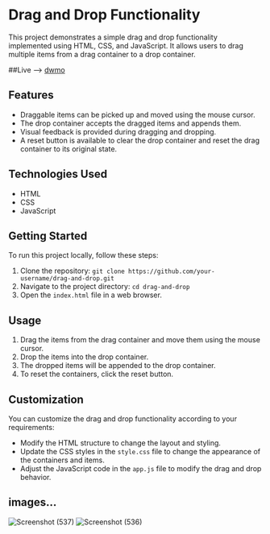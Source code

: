 # Drag and Drop Functionality

This project demonstrates a simple drag and drop functionality implemented using HTML, CSS, and JavaScript. It allows users to drag multiple items from a drag container to a drop container.

##Live --> 
[dwmo](https://harshsingh11-cyber.github.io/Drag-Drop/)

## Features

- Draggable items can be picked up and moved using the mouse cursor.
- The drop container accepts the dragged items and appends them.
- Visual feedback is provided during dragging and dropping.
- A reset button is available to clear the drop container and reset the drag container to its original state.

## Technologies Used

- HTML
- CSS
- JavaScript

## Getting Started

To run this project locally, follow these steps:

1. Clone the repository: `git clone https://github.com/your-username/drag-and-drop.git`
2. Navigate to the project directory: `cd drag-and-drop`
3. Open the `index.html` file in a web browser.

## Usage

1. Drag the items from the drag container and move them using the mouse cursor.
2. Drop the items into the drop container.
3. The dropped items will be appended to the drop container.
4. To reset the containers, click the reset button.

## Customization

You can customize the drag and drop functionality according to your requirements:

- Modify the HTML structure to change the layout and styling.
- Update the CSS styles in the `style.css` file to change the appearance of the containers and items.
- Adjust the JavaScript code in the `app.js` file to modify the drag and drop behavior.

## images...
![Screenshot (537)](https://github.com/harshsingh11-cyber/Drag-Drop/assets/65847214/b13098a3-2c61-4b70-933c-80e8a5fb4e6d)
![Screenshot (536)](https://github.com/harshsingh11-cyber/Drag-Drop/assets/65847214/4dd89367-70c6-4707-baa1-6ee8462a948b)
